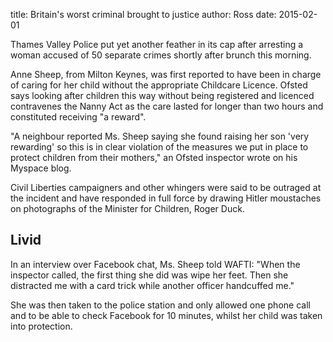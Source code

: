 title: Britain's worst criminal brought to justice
author: Ross
date: 2015-02-01

Thames Valley Police put yet another feather in its cap after arresting a woman
accused of 50 separate crimes shortly after brunch this morning.

Anne Sheep, from Milton Keynes, was first reported to have been in charge of
caring for her child without the appropriate Childcare Licence. Ofsted says
looking after children this way without being registered and licenced
contravenes the Nanny Act as the care lasted for longer than two hours and
constituted receiving "a reward".

"A neighbour reported Ms. Sheep saying she found raising her son 'very
rewarding' so this is in clear violation of the measures we put in place to
protect children from their mothers," an Ofsted inspector wrote on his Myspace
blog.

Civil Liberties campaigners and other whingers were said to be outraged at the
incident and have responded in full force by drawing Hitler moustaches on
photographs of the Minister for Children, Roger Duck.

## Livid

In an interview over Facebook chat, Ms. Sheep told WAFTI: "When the inspector
called, the first thing she did was wipe her feet. Then she distracted me with a
card trick while another officer handcuffed me."

She was then taken to the police station and only allowed one phone call and to
be able to check Facebook for 10 minutes, whilst her child was taken into
protection.
